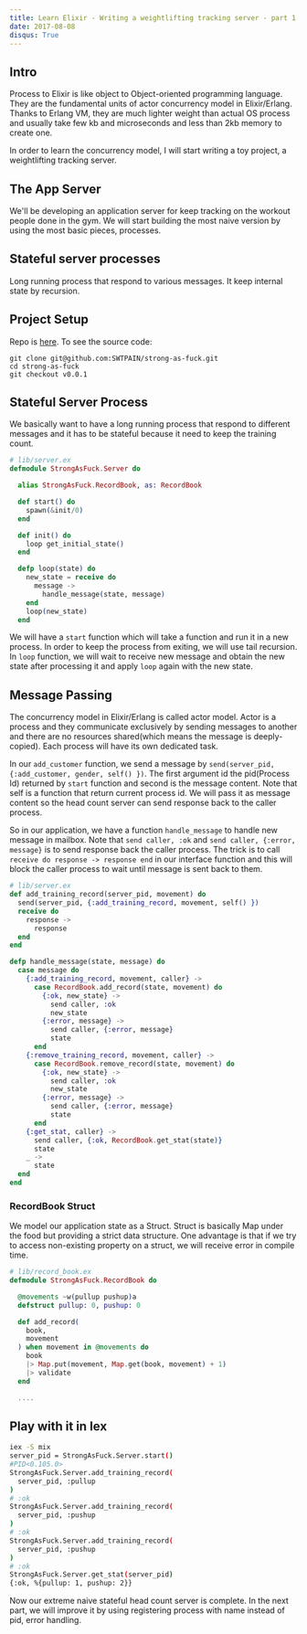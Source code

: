 ```yaml
---
title: Learn Elixir - Writing a weightlifting tracking server - part 1 - processes
date: 2017-08-08
disqus: True
---
```


## Intro
Process to Elixir is like object to Object-oriented programming language. They are the fundamental units of actor concurrency model in Elixir/Erlang. Thanks to Erlang VM, they are much lighter weight than actual OS process and usually take few kb and microseconds and less than 2kb memory to create one.

In order to learn the concurrency model, I will start writing a toy project, a weightlifting tracking server.

## The App Server
We'll be developing an application server for keep tracking on the workout people done in the gym. We will start building the most naive version by using the most basic pieces, processes.

## Stateful server processes
Long running process that respond to various messages. It keep internal state by recursion.

## Project Setup
Repo is [here](https://github.com/SWTPAIN/strong-as-fuck). To see the source code:

```
git clone git@github.com:SWTPAIN/strong-as-fuck.git
cd strong-as-fuck
git checkout v0.0.1
```

## Stateful Server Process
We basically want to have a long running process that respond to different messages and it has to be stateful because it need to keep the training count.

```elixir
# lib/server.ex
defmodule StrongAsFuck.Server do

  alias StrongAsFuck.RecordBook, as: RecordBook

  def start() do
    spawn(&init/0)
  end

  def init() do
    loop get_initial_state()
  end

  defp loop(state) do
    new_state = receive do
      message ->
        handle_message(state, message)
    end
    loop(new_state)
  end
```

We will have a `start` function which will take a function and run it in a new process. In order to keep the process from exiting, we will use tail recursion. In `loop` function, we will wait to receive new message and obtain the new state after processing it and apply `loop` again with the new state.

## Message Passing
The concurrency model in Elixir/Erlang is called actor model. Actor is a process and they communicate exclusively by sending messages to another and there are no resources shared(which means the message is deeply-copied). Each process will have its own dedicated task.

In our `add_customer` function, we send a message by `send(server_pid, {:add_customer, gender, self() })`. The first argument id the pid(Process Id) returned by `start` function and second is the message content. Note that self is a function that return current process id. We will pass it as message content so the head count server can send response back to the caller process.

So in our application, we have a function `handle_message` to handle new message in mailbox. Note that `send caller, :ok` and `send caller, {:error, message}` is to send response back the caller process. The trick is to call `receive do response -> response end` in our interface function and this will block the caller process to wait until message is sent back to them.

```elixir
# lib/server.ex
def add_training_record(server_pid, movement) do
  send(server_pid, {:add_training_record, movement, self() })
  receive do
    response ->
      response
  end
end

defp handle_message(state, message) do
  case message do
    {:add_training_record, movement, caller} ->
      case RecordBook.add_record(state, movement) do
        {:ok, new_state} ->
          send caller, :ok
          new_state
        {:error, message} ->
          send caller, {:error, message}
          state
      end
    {:remove_training_record, movement, caller} ->
      case RecordBook.remove_record(state, movement) do
        {:ok, new_state} ->
          send caller, :ok
          new_state
        {:error, message} ->
          send caller, {:error, message}
          state
      end
    {:get_stat, caller} ->
      send caller, {:ok, RecordBook.get_stat(state)}
      state
    _ ->
      state
  end
end
```

### RecordBook Struct
We model our application state as a Struct. Struct is basically Map under the food but providing a strict data structure. One advantage is that if we try to access non-existing property on a struct, we will receive error in compile time.

```Elixir
# lib/record_book.ex
defmodule StrongAsFuck.RecordBook do

  @movements ~w(pullup pushup)a
  defstruct pullup: 0, pushup: 0

  def add_record(
    book,
    movement
  ) when movement in @movements do
    book
    |> Map.put(movement, Map.get(book, movement) + 1)
    |> validate
  end

  ....
```

## Play with it in Iex
```sh
iex -S mix
server_pid = StrongAsFuck.Server.start()
#PID<0.105.0>
StrongAsFuck.Server.add_training_record(
  server_pid, :pullup
)
# :ok
StrongAsFuck.Server.add_training_record(
  server_pid, :pushup
)
# :ok
StrongAsFuck.Server.add_training_record(
  server_pid, :pushup
)
# :ok
StrongAsFuck.Server.get_stat(server_pid)
{:ok, %{pullup: 1, pushup: 2}}
```

Now our extreme naive stateful head count server is complete. In the next part, we will improve it by using registering process with name instead of pid, error handling.

